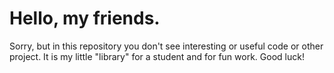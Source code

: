 # Hello, my friends.
Sorry, but in this repository you don't see interesting or useful code or other project. It is my little "library" for a student and for fun work. Good luck!
